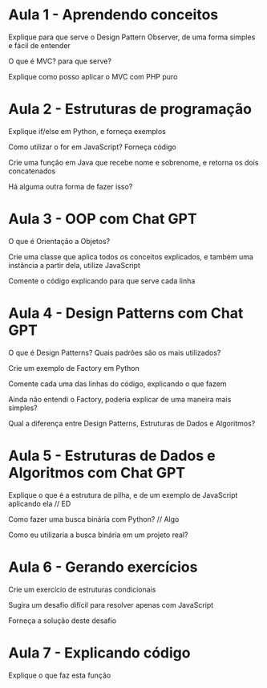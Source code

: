 # Aula 1 - Aprendendo conceitos

Explique para que serve o Design Pattern Observer, de uma forma simples e fácil de entender

O que é MVC? para que serve?

Explique como posso aplicar o MVC com PHP puro

# Aula 2 - Estruturas de programação

Explique if/else em Python, e forneça exemplos

Como utilizar o for em JavaScript? Forneça código

Crie uma função em Java que recebe nome e sobrenome, e retorna os dois concatenados

Há alguma outra forma de fazer isso?

# Aula 3 - OOP com Chat GPT

O que é Orientação a Objetos?

Crie uma classe que aplica todos os conceitos explicados, e também uma instância a partir dela, utilize JavaScript

Comente o código explicando para que serve cada linha

# Aula 4 - Design Patterns com Chat GPT

O que é Design Patterns? Quais padrões são os mais utilizados?

Crie um exemplo de Factory em Python

Comente cada uma das linhas do código, explicando o que fazem

Ainda não entendi o Factory, poderia explicar de uma maneira mais simples?

Qual a diferença entre Design Patterns, Estruturas de Dados e Algoritmos?

# Aula 5 - Estruturas de Dados e Algoritmos com Chat GPT

Explique o que é a estrutura de pilha, e de um exemplo de JavaScript aplicando ela // ED

Como fazer uma busca binária com Python? // Algo

Como eu utilizaria a busca binária em um projeto real?

# Aula 6 - Gerando exercícios

Crie um exercício de estruturas condicionais

Sugira um desafio difícil para resolver apenas com JavaScript

Forneça a solução deste desafio

# Aula 7 - Explicando código

<!--

function quicksort(arr) {
  if (arr.length <= 1) {
    return arr;
  }

  const pivotIndex = Math.floor(arr.length / 2);
  const pivot = arr.splice(pivotIndex, 1)[0];

  const left = [];
  const right = [];

  for (let i = 0; i < arr.length; i++) {
    if (arr[i] < pivot) {
      left.push(arr[i]);
    } else {
      right.push(arr[i]);
    }
  }

  return quicksort(left).concat([pivot], quicksort(right));
}

-->

Explique o que faz esta função
